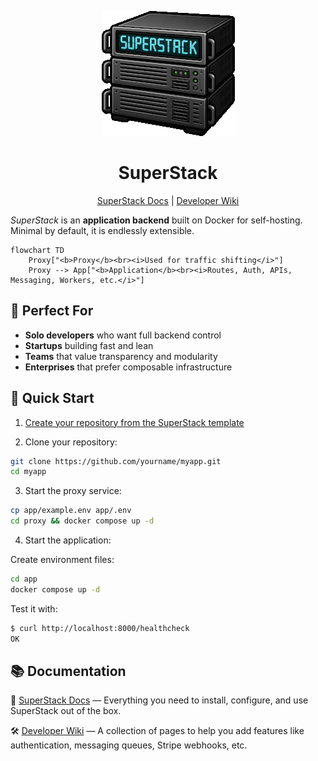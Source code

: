 <p align="center">
  <img alt="SuperStack logo" src="https://github.com/explodinglabs/superstack/blob/main/logo.png?raw=true" />
</p>

<h1 align="center">SuperStack</h1>

<p align="center">
  <a href="https://explodinglabs.com/superstack/">SuperStack Docs</a>
  | <a href="https://github.com/explodinglabs/superstack/wiki">Developer Wiki</a>
</p>

_SuperStack_ is an **application backend** built on Docker for self-hosting.
Minimal by default, it is endlessly extensible.

```mermaid
flowchart TD
    Proxy["<b>Proxy</b><br><i>Used for traffic shifting</i>"]
    Proxy --> App["<b>Application</b><br><i>Routes, Auth, APIs, Messaging, Workers, etc.</i>"]
```

## 🎯 Perfect For

- **Solo developers** who want full backend control
- **Startups** building fast and lean
- **Teams** that value transparency and modularity
- **Enterprises** that prefer composable infrastructure

## 🚀 Quick Start

1. [Create your repository from the SuperStack template](https://github.com/explodinglabs/superstack/generate)

2. Clone your repository:

```sh
git clone https://github.com/yourname/myapp.git
cd myapp
```

3. Start the proxy service:

```sh
cp app/example.env app/.env
cd proxy && docker compose up -d
```

4. Start the application:

Create environment files:

```sh
cd app
docker compose up -d
```

Test it with:

```sh
$ curl http://localhost:8000/healthcheck
OK
```

## 📚 Documentation

📖 [SuperStack Docs](https://explodinglabs.com/superstack/) — Everything you
need to install, configure, and use SuperStack out of the box.

🛠️ [Developer Wiki](https://github.com/explodinglabs/superstack/wiki) — A
collection of pages to help you add features like authentication, messaging
queues, Stripe webhooks, etc.
